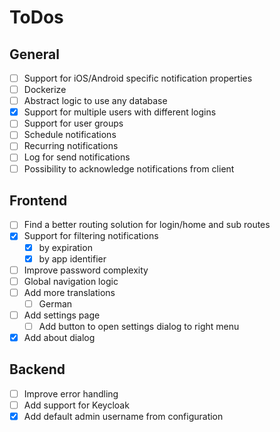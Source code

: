 # ToDos

## General

- [ ] Support for iOS/Android specific notification properties
- [ ] Dockerize
- [ ] Abstract logic to use any database
- [x] Support for multiple users with different logins
- [ ] Support for user groups
- [ ] Schedule notifications
- [ ] Recurring notifications
- [ ] Log for send notifications
- [ ] Possibility to acknowledge notifications from client

## Frontend

- [ ] Find a better routing solution for login/home and sub routes
- [x] Support for filtering notifications
  - [x] by expiration
  - [x] by app identifier
- [ ] Improve password complexity
- [ ] Global navigation logic
- [ ] Add more translations
    - [ ] German
- [ ] Add settings page
    - [ ] Add button to open settings dialog to right menu
- [x] Add about dialog

## Backend

- [ ] Improve error handling
- [ ] Add support for Keycloak
- [x] Add default admin username from configuration
